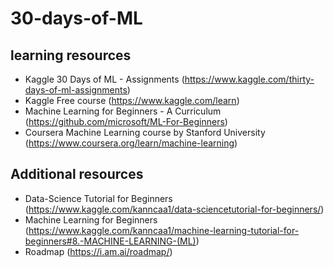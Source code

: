 # 30-days-of-ML

## learning resources

- Kaggle 30 Days of ML - Assignments (<https://www.kaggle.com/thirty-days-of-ml-assignments>)
- Kaggle Free course (<https://www.kaggle.com/learn>)
- Machine Learning for Beginners - A Curriculum (<https://github.com/microsoft/ML-For-Beginners>)
- Coursera Machine Learning course by Stanford University (<https://www.coursera.org/learn/machine-learning>)

## Additional resources

- Data-Science Tutorial for Beginners (<https://www.kaggle.com/kanncaa1/data-sciencetutorial-for-beginners/>)
- Machine Learning for Beginners (<https://www.kaggle.com/kanncaa1/machine-learning-tutorial-for-beginners#8.-MACHINE-LEARNING-(ML)>)
- Roadmap (<https://i.am.ai/roadmap/>)